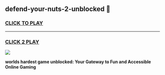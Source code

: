 
## defend-your-nuts-2-unblocked 👋
<h3>
<a href="https://premium.freeplayer.one?title=defend-your-nuts-2-unblocked&ref=14F">CLICK TO PLAY</a></h3>
<hr>

<h3>
<a href="https://premium.freeplayer.one?title=defend-your-nuts-2-unblocked&ref=14F">CLICK 2 PLAY</a>
  
</h3>

<a href="https://premium.freeplayer.one?title=defend-your-nuts-2-unblocked&ref=12F/"><img src="https://clearcache.store/games.png"></a>


**worlds hardest game unblocked: Your Gateway to Fun and Accessible Online Gaming**
